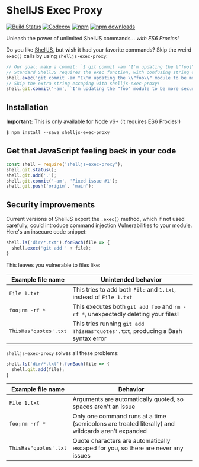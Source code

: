 # ShellJS Exec Proxy

[![Build Status](https://img.shields.io/endpoint.svg?url=https%3A%2F%2Factions-badge.atrox.dev%2Fnfischer%2Fshelljs-exec-proxy%2Fbadge%3Fref%3Dmain&style=flat-square)](https://actions-badge.atrox.dev/nfischer/shelljs-exec-proxy/goto?ref=main)
[![Codecov](https://img.shields.io/codecov/c/github/nfischer/shelljs-exec-proxy.svg?style=flat-square)](https://codecov.io/gh/nfischer/shelljs-exec-proxy)
[![npm](https://img.shields.io/npm/v/shelljs-exec-proxy.svg?style=flat-square)](https://www.npmjs.com/package/shelljs-exec-proxy)
[![npm downloads](https://img.shields.io/npm/dm/shelljs-exec-proxy.svg?style=flat-square)](https://www.npmjs.com/package/shelljs-exec-proxy)

Unleash the power of unlimited ShellJS commands... *with ES6 Proxies!*

Do you like [ShellJS](https://github.com/shelljs/shelljs), but wish it had your
favorite commands? Skip the weird `exec()` calls by using `shelljs-exec-proxy`:

```javascript
// Our goal: make a commit: `$ git commit -am "I'm updating the \"foo\" module to be more secure"`
// Standard ShellJS requires the exec function, with confusing string escaping:
shell.exec('git commit -am "I\'m updating the \\"foo\\" module to be more secure"');
// Skip the extra string escaping with shelljs-exec-proxy!
shell.git.commit('-am', `I'm updating the "foo" module to be more secure`);
```

## Installation

**Important:** This is only available for Node v6+ (it requires ES6 Proxies!)

```
$ npm install --save shelljs-exec-proxy
```

## Get that JavaScript feeling back in your code

```javascript
const shell = require('shelljs-exec-proxy');
shell.git.status();
shell.git.add('.');
shell.git.commit('-am', 'Fixed issue #1');
shell.git.push('origin', 'main');
```

## Security improvements

Current versions of ShellJS export the `.exec()` method, which if not used
carefully, could introduce command injection Vulnerabilities to your module.
Here's an insecure code snippet:

```javascript
shell.ls('dir/*.txt').forEach(file => {
  shell.exec('git add ' + file);
}
```

This leaves you vulnerable to files like:

| Example file name | Unintended behavior |
|------------------ | ------------- |
| `File 1.txt` | This tries to add both `File` and `1.txt`, instead of `File 1.txt` |
| `foo;rm -rf *` | This executes both `git add foo` and `rm -rf *`, unexpectedly deleting your files! |
| `ThisHas"quotes'.txt` | This tries running `git add ThisHas"quotes'.txt`, producing a Bash syntax error |

`shelljs-exec-proxy` solves all these problems:

```javascript
shell.ls('dir/*.txt').forEach(file => {
  shell.git.add(file);
}
```

| Example file name | Behavior |
|------------------ | ------------ |
| `File 1.txt` | Arguments are automatically quoted, so spaces aren't an issue |
| `foo;rm -rf *` | Only one command runs at a time (semicolons are treated literally) and wildcards aren't expanded |
| `ThisHas"quotes'.txt` | Quote characters are automatically escaped for you, so there are never any issues |
